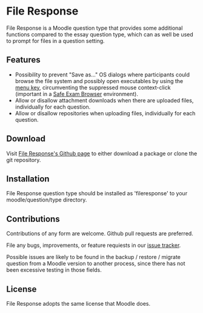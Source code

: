 # File Response

File Response is a Moodle question type that provides some additional functions compared to the essay question type, which can as well be used to prompt for files in a question setting.

## Features

* Possibility to prevent "Save as…" OS dialogs where participants could browse the file system and possibly open executables by using the [menu key][menukey], circumventing the suppressed mouse context-click (important in a [Safe Exam Browser][safeexambrowser] environment).
* Allow or disallow attachment downloads when there are uploaded files, individually for each question.
* Allow or disallow repositories when uploading files, individually for each question.

## Download

Visit [File Response's Github page][fileresponse_github] to either download a package or clone the git repository.

## Installation

File Response question type should be installed as 'fileresponse' to your moodle/question/type directory.

## Contributions

Contributions of any form are welcome. Github pull requests are preferred.

File any bugs, improvements, or feature requiests in our [issue tracker][issues].

Possible issues are likely to be found in the backup / restore / migrate question from a Moodle version to another process, since there has not been excessive testing in those fields.

## License

File Response adopts the same license that Moodle does.

[fileresponse_github]: https://github.com/bfh/moodle-qtype_fileresponse
[issues]: https://github.com/bfh/moodle-qtype_fileresponse/issues
[safeexambrowser]: http://www.safeexambrowser.org
[menukey]: http://en.wikipedia.org/wiki/Menu_key


